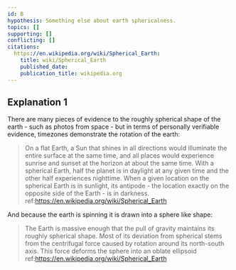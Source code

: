 ```yaml
---
id: B
hypothesis: Something else about earth sphericalness.
topics: []
supporting: []
conflicting: []
citations:
  https://en.wikipedia.org/wiki/Spherical_Earth:
    title: wiki/Spherical_Earth
    published_date:
    publication_title: wikipedia.org
---
```

## Explanation 1

There are many pieces of evidence to the roughly spherical shape of the earth - such as photos from space - but in terms of personally verifiable evidence, timezones demonstrate the rotation of the earth:

> On a flat Earth, a Sun that shines in all directions would illuminate the entire surface at the same time, and all places would experience sunrise and sunset at the horizon at about the same time. With a spherical Earth, half the planet is in daylight at any given time and the other half experiences nighttime. When a given location on the spherical Earth is in sunlight, its antipode - the location exactly on the opposite side of the Earth - is in darkness.
> ref:https://en.wikipedia.org/wiki/Spherical_Earth

And because the earth is spinning it is drawn into a sphere like shape:

> The Earth is massive enough that the pull of gravity maintains its roughly spherical shape. Most of its deviation from spherical stems from the centrifugal force caused by rotation around its north-south axis. This force deforms the sphere into an oblate ellipsoid
> ref:https://en.wikipedia.org/wiki/Spherical_Earth